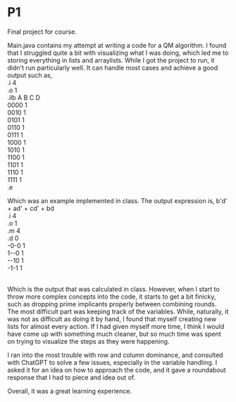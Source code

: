 # P1
Final project for course.

Main.java contains my attempt at writing a code for a QM algorithm.
I found that I struggled quite a bit with visualizing what I was doing, which led me to storing everything in lists and arraylists.
While I got the project to run, it didn't run particularly well. It can handle most cases and achieve a good output such as,
<br>
.i 4<br>
.o 1<br>
.ilb A B C D<br>
0000 1<br>
0010 1<br>
0101 1<br>
0110 1<br>
0111 1<br>
1000 1<br>
1010 1<br>
1100 1<br>
1101 1<br>
1110 1<br>
1111 1<br>
.e<br>

Which was an example implemented in class. The output expression is,
b'd' + ad' + cd' + bd
<br>
.i 4<br>
.o 1<br>
.m 4<br>
.d 0<br>
-0-0 1<br>
1--0 1<br>
--10 1<br>
-1-1 1<br>
<br>

Which is the output that was calculated in class.
However, when I start to throw more complex concepts into the code, it starts to get a bit finicky, such as dropping prime implicants properly between combining rounds.
The most difficult part was keeping track of the variables. While, naturally, it was not as difficult as doing it by hand, I found that myself creating new lists for almost every action.
If I had given myself more time, I think I would have come up with something much cleaner, but so much time was spent on trying to visualize the steps as they were happening.

I ran into the most trouble with row and column dominance, and consulted with ChatGPT to solve a few issues, especially in the variable handling. I asked it for an idea on how to approach the code, and it gave a roundabout response that I had to piece and idea out of.

Overall, it was a great learning experience.
